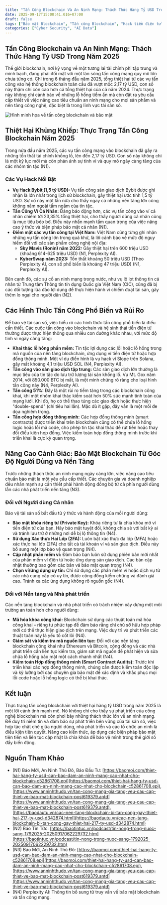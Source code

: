 ```yaml
---
title: "Tấn Công Blockchain Và An Ninh Mạng: Thách Thức Hàng Tỷ USD Trong Năm 2025"
date: 2025-09-17T15:00:41.016+07:00
draft: false
tags: ["Bảo mật Blockchain", "Tấn công Blockchain", "Hack tiền điện tử", "Lỗ hổng Smart Contract", "Tấn công 51%", "Ví điện tử", "Xác thực 2 lớp", "Tài sản số", "Bybit", "Sky Mavis"]
categories: ["Cyber Security", "AI Data"]
---
```


## Tấn Công Blockchain và An Ninh Mạng: Thách Thức Hàng Tỷ USD Trong Năm 2025

Thế giới blockchain, nơi kỳ vọng về một tương lai tài chính phi tập trung và minh bạch, đang phải đối mặt với một làn sóng tấn công mạng quy mô lớn chưa từng có. Chỉ trong 6 tháng đầu năm 2025, tổng thiệt hại từ các vụ tấn công vào hệ thống blockchain toàn cầu đã vượt mốc 2,17 tỷ USD, con số này thậm chí còn cao hơn cả tổng thiệt hại của cả năm 2024. Thực trạng này không chỉ cảnh báo về những lỗ hổng tiềm ẩn mà còn đặt ra yêu cầu cấp thiết về việc nâng cao tiêu chuẩn an ninh mạng cho mọi sản phẩm và nền tảng công nghệ, đặc biệt là trong lĩnh vực tài sản số.

![Hình minh họa về tấn công blockchain và bảo mật](/images/2025/blockchain-security-attack.png)

## Thiệt Hại Khủng Khiếp: Thực Trạng Tấn Công Blockchain Năm 2025

Trong nửa đầu năm 2025, các vụ tấn công mạng vào blockchain đã gây ra những tổn thất tài chính khổng lồ, lên đến 2,17 tỷ USD. Con số này không chỉ là một kỷ lục mới mà còn phản ánh sự tinh vi và quy mô ngày càng tăng của các nhóm tin tặc (N1).

### Các Vụ Hack Nổi Bật

*   **Vụ Hack Bybit (1,5 tỷ USD):** Vụ tấn công sàn giao dịch Bybit được ghi nhận là lớn nhất trong lịch sử blockchain, gây thiệt hại ước tính 1,5 tỷ USD. Sự cố này một lần nữa cho thấy ngay cả những nền tảng lớn cũng không nằm ngoài tầm ngắm của tin tặc.
*   **Tấn Công Ví Cá Nhân:** Đáng báo động hơn, các vụ tấn công vào ví cá nhân chiếm tới 23,35% tổng thiệt hại, cho thấy người dùng cá nhân cũng là mục tiêu béo bở. Điều này nhấn mạnh tầm quan trọng của việc nâng cao ý thức và biện pháp bảo mật cá nhân (N1).
*   **Điểm mặt các vụ tấn công tại Việt Nam:** Việt Nam cũng từng ghi nhận những vụ tấn công lớn trong quá khứ, là lời cảnh báo về mức độ nguy hiểm đối với các sản phẩm công nghệ nội địa:
    *   **Sky Mavis (Ronin) năm 2022:** Gây thiệt hại trên 600 triệu USD (khoảng 614-625 triệu USD) (N1, Perplexity AI).
    *   **KyberSwap năm 2023:** Tổn thất khoảng 50 triệu USD (Theo Perplexity AI, con số phổ biến là khoảng 47 triệu USD) (N1, Perplexity AI).

Bên cạnh đó, các sự cố an ninh mạng trong nước, như vụ lộ lọt thông tin cá nhân từ Trung tâm Thông tin tín dụng Quốc gia Việt Nam (CIC), cũng đã bị các đối tượng lừa đảo lợi dụng để thực hiện hành vi chiếm đoạt tài sản, gây thêm lo ngại cho người dân (N2).

## Các Hình Thức Tấn Công Phổ Biến và Rủi Ro

Để bảo vệ tài sản số, việc hiểu rõ các hình thức tấn công phổ biến là điều cần thiết. Các cuộc tấn công vào blockchain và hệ sinh thái tiền điện tử thường được thực hiện thông qua nhiều con đường khác nhau, với mức độ tinh vi ngày càng tăng:

*   **Khai thác lỗ hổng phần mềm:** Tin tặc lợi dụng các lỗi hoặc lỗ hổng trong mã nguồn của nền tảng blockchain, ứng dụng ví tiền điện tử hoặc hợp đồng thông minh. Một ví dụ điển hình là vụ hack ví Slope trên Solana, gây mất khoảng 4,1 triệu USD SOL (N4, Perplexity AI).
*   **Tấn công vào sàn giao dịch tập trung:** Các sàn giao dịch lớn thường là mục tiêu của tin tặc do lưu trữ lượng tài sản khổng lồ. Vụ Mt. Gox năm 2014, với 850.000 BTC bị mất, là một minh chứng rõ ràng cho loại hình tấn công này (N4, Perplexity AI).
*   **Tấn công 51%:** Đây là một rủi ro tiềm tàng trong các blockchain công khai, khi một nhóm khai thác kiểm soát hơn 50% sức mạnh tính toán của mạng lưới. Khi đó, họ có thể thao túng các giao dịch hoặc thực hiện "double-spend" (chi tiêu hai lần). Mặc dù ít gặp, đây vẫn là một mối đe dọa nghiêm trọng.
*   **Tấn công hợp đồng thông minh:** Các hợp đồng thông minh (smart contracts) được triển khai trên blockchain cũng có thể chứa lỗ hổng logic hoặc lỗi mã code, cho phép tin tặc khai thác để rút tiền hoặc thay đổi điều kiện hợp đồng. Việc kiểm toán hợp đồng thông minh trước khi triển khai là cực kỳ quan trọng.

## Nâng Cao Cảnh Giác: Bảo Mật Blockchain Từ Góc Độ Người Dùng và Nền Tảng

Trước những thách thức an ninh mạng ngày càng lớn, việc nâng cao tiêu chuẩn bảo mật là một yêu cầu cấp thiết. Các chuyên gia và doanh nghiệp đều nhấn mạnh sự cần thiết phải hành động đồng bộ từ cả phía người dùng lẫn các nhà phát triển nền tảng (N3).

### Đối với Người dùng Cá nhân

Bảo vệ tài sản số bắt đầu từ ý thức và hành động của mỗi người dùng:

*   **Bảo mật khóa riêng tư (Private Key):** Khóa riêng tư là chìa khóa mở ví tiền điện tử của bạn. Hãy bảo mật tuyệt đối, không chia sẻ với bất kỳ ai và tránh lưu trữ ở những nơi dễ bị lộ thông tin (N4).
*   **Sử dụng Xác thực Hai Lớp (2FA):** Luôn bật xác thực đa lớp (MFA) hoặc xác thực hai lớp (2FA) cho tất cả tài khoản ví và sàn giao dịch. Điều này bổ sung một lớp bảo vệ quan trọng (N4).
*   **Cập nhật phần mềm ví:** Đảm bảo bạn luôn sử dụng phiên bản mới nhất của phần mềm ví điện tử hoặc ứng dụng sàn giao dịch. Các bản cập nhật thường bao gồm các bản vá bảo mật quan trọng (N4).
*   **Chọn ví/ứng dụng uy tín:** Chỉ sử dụng các phần mềm ví hoặc dịch vụ từ các nhà cung cấp có uy tín, được cộng đồng kiểm chứng và đánh giá cao. Tránh xa các ứng dụng không rõ nguồn gốc (N4).

### Đối với Nền tảng và Nhà phát triển

Các nền tảng blockchain và nhà phát triển có trách nhiệm xây dựng một môi trường an toàn hơn cho người dùng:

*   **Mã hóa khóa công khai:** Blockchain sử dụng các thuật toán mã hóa công khai – riêng tư phức tạp để đảm bảo rằng chỉ chủ sở hữu hợp pháp mới có thể thực hiện giao dịch trên mạng. Việc duy trì và phát triển các thuật toán này là yếu tố cốt lõi (N4).
*   **Giám sát và kiểm tra mã nguồn liên tục:** Đối với các nền tảng blockchain công khai như Ethereum và Bitcoin, cộng đồng và các nhà phát triển cần liên tục kiểm tra, giám sát mã nguồn để phát hiện và sửa chữa lỗ hổng bảo mật một cách nhanh nhất (N4).
*   **Kiểm toán Hợp đồng thông minh (Smart Contract Audits):** Trước khi triển khai các hợp đồng thông minh, chúng cần được kiểm toán độc lập và kỹ lưỡng bởi các chuyên gia bảo mật để xác định và khắc phục mọi lỗi code hoặc lỗ hổng logic có thể bị khai thác.

## Kết luận

Thực trạng tấn công blockchain với thiệt hại hàng tỷ USD trong năm 2025 là một lời cảnh tỉnh mạnh mẽ. Nó không chỉ cho thấy sự phát triển của công nghệ blockchain mà còn phơi bày những thách thức lớn về an ninh mạng. Để duy trì niềm tin và đảm bảo sự phát triển bền vững của tài sản số, việc hợp tác chặt chẽ giữa người dùng, nhà phát triển và các tổ chức an ninh là điều kiện tiên quyết. Nâng cao kiến thức, áp dụng các biện pháp bảo mật tiên tiến và liên tục cập nhật là chìa khóa để bảo vệ mình trong thế giới số đầy biến động.

## Nguồn Tham Khảo

*   (N1) Báo Mới, An Ninh Thủ Đô, Báo Đầu Tư: [https://baomoi.com/thiet-hai-hang-ty-usd-can-bao-dam-an-ninh-mang-cao-nhat-cho-blockchain-c52861708.epi](https://baomoi.com/thiet-hai-hang-ty-usd-can-bao-dam-an-ninh-mang-cao-nhat-cho-blockchain-c52861708.epi), [https://www.anninhthudo.vn/tan-cong-mang-gia-tang-yeu-cau-cap-thiet-ve-bao-mat-blockchain-post619379.antd](https://www.anninhthudo.vn/tan-cong-mang-gia-tang-yeu-cau-cap-thiet-ve-bao-mat-blockchain-post619379.antd), [https://baodautu.vn/cac-nen-tang-blockchain-bi-tan-cong-gay-thiet-hai-217-ty-usd-d342874.html](https://baodautu.vn/cac-nen-tang-blockchain-bi-tan-cong-gay-thiet-hai-217-ty-usd-d342874.html)
*   (N2) Báo Tin Tức: [https://baotintuc.vn/podcast/tin-nong-trong-nuoc-sang-1792025-20250917062229732.htm](https://baotintuc.vn/podcast/tin-nong-trong-nuoc-sang-1792025-20250917062229732.htm)
*   (N3) Báo Mới, An Ninh Thủ Đô: [https://baomoi.com/thiet-hai-hang-ty-usd-can-bao-dam-an-ninh-mang-cao-nhat-cho-blockchain-c52861708.epi](https://baomoi.com/thiet-hai-hang-ty-usd-can-bao-dam-an-ninh-mang-cao-nhat-cho-blockchain-c52861708.epi), [https://www.anninhthudo.vn/tan-cong-mang-gia-tang-yeu-cau-cap-thiet-ve-bao-mat-blockchain-post619379.antd](https://www.anninhthudo.vn/tan-cong-mang-gia-tang-yeu-cau-cap-thiet-ve-bao-mat-blockchain-post619379.antd)
*   (N4) Perplexity AI: Thông tin bổ sung từ truy vấn về bảo mật blockchain và tấn công mạng.